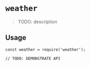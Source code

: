# `weather`

> TODO: description

## Usage

```
const weather = require('weather');

// TODO: DEMONSTRATE API
```
